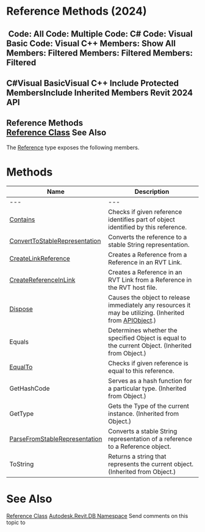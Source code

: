 # Reference Methods (2024)

﻿
 Code: All Code: Multiple Code: C# Code: Visual Basic Code: Visual C++  Members: Show All Members: Filtered Members: Filtered Members: Filtered   
---  
C#Visual BasicVisual C++
Include Protected MembersInclude Inherited Members
Revit 2024 API  
---  
Reference Methods  
[Reference Class](d28155ae-817b-1f31-9c3f-c9c6a28acc0d.md "Reference Class") See Also  
---  
The [Reference](d28155ae-817b-1f31-9c3f-c9c6a28acc0d.md "Reference Class") type exposes the following members.
# Methods
| Name | Description |
| --- | --- |
| --- | --- | --- |
| [Contains](3635004a-374a-da4e-e843-ec3056c39a0a.md "Contains Method") | Checks if given reference identifies part of object identified by this reference. |
| [ConvertToStableRepresentation](9d821d63-5b4a-b814-25b2-b92f7d5d1425.md "ConvertToStableRepresentation Method") | Converts the reference to a stable String representation. |
| [CreateLinkReference](919d7d3f-f8c2-eb12-4069-0022c20fa13a.md "CreateLinkReference Method") | Creates a Reference from a Reference in an RVT Link. |
| [CreateReferenceInLink](20a8bee7-2378-c0a6-36f0-07ca42eaedc3.md "CreateReferenceInLink Method") | Creates a Reference in an RVT Link from a Reference in the RVT host file. |
| [Dispose](7c03212a-b587-1c89-3912-efea0d2619c5.md "Dispose Method") | Causes the object to release immediately any resources it may be utilizing. (Inherited from [APIObject](beb86ef5-39ad-3f0d-0cd9-0c929387a2bb.md "APIObject Class").) |
| Equals | Determines whether the specified Object is equal to the current Object. (Inherited from Object.) |
| [EqualTo](f132f8e7-7a1a-2a17-af98-1d2e2bef4ca1.md "EqualTo Method") | Checks if given reference is equal to this reference. |
| GetHashCode | Serves as a hash function for a particular type.  (Inherited from Object.) |
| GetType | Gets the Type of the current instance. (Inherited from Object.) |
| [ParseFromStableRepresentation](dc168535-2688-83da-429f-a2d018ff4b43.md "ParseFromStableRepresentation Method") | Converts a stable String representation of a reference to a Reference object. |
| ToString | Returns a string that represents the current object. (Inherited from Object.) |

# See Also
[Reference Class](d28155ae-817b-1f31-9c3f-c9c6a28acc0d.md "Reference Class")
[Autodesk.Revit.DB Namespace](87546ba7-461b-c646-cbb1-2cb8f5bff8b2.md "Autodesk.Revit.DB Namespace")
Send comments on this topic to 